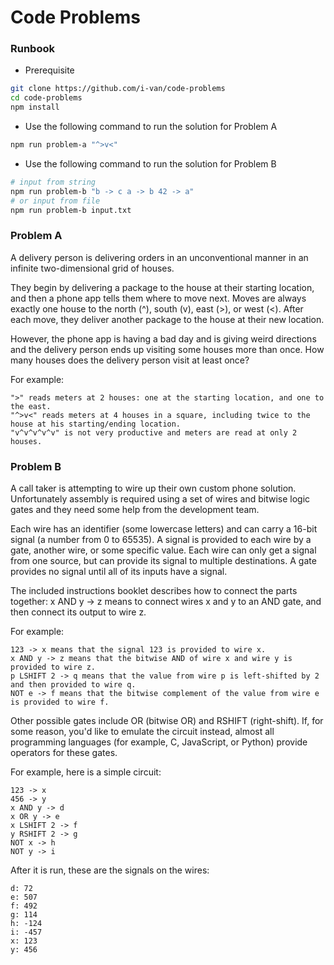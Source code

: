 # Code Problems

### Runbook

- Prerequisite
```bash
git clone https://github.com/i-van/code-problems
cd code-problems
npm install
```

- Use the following command to run the solution for Problem A
```bash
npm run problem-a "^>v<"
```

- Use the following command to run the solution for Problem B
```bash
# input from string
npm run problem-b "b -> c a -> b 42 -> a"
# or input from file
npm run problem-b input.txt
```

### Problem A

A delivery person is delivering orders in an unconventional manner in an infinite two-dimensional grid of houses.

They begin by delivering a package to the house at their starting location, and then a phone app tells them where to move next. Moves are always exactly one house to the north (^), south (v), east (>), or west (<). After each move, they deliver another package to the house at their new location.

However, the phone app is having a bad day and is giving weird directions and the delivery person ends up visiting some houses more than once. How many houses does the delivery person visit at least once?

For example:

```
">" reads meters at 2 houses: one at the starting location, and one to the east.
"^>v<" reads meters at 4 houses in a square, including twice to the house at his starting/ending location.
"v^v^v^v^v" is not very productive and meters are read at only 2 houses.
```

### Problem B
A call taker is attempting to wire up their own custom phone solution. Unfortunately assembly is required using a set of wires and bitwise logic gates and they need some help from the development team.

Each wire has an identifier (some lowercase letters) and can carry a 16-bit signal (a number from 0 to 65535). A signal is provided to each wire by a gate, another wire, or some specific value. Each wire can only get a signal from one source, but can provide its signal to multiple destinations. A gate provides no signal until all of its inputs have a signal.

The included instructions booklet describes how to connect the parts together: x AND y -> z means to connect wires x and y to an AND gate, and then connect its output to wire z.

For example:
```
123 -> x means that the signal 123 is provided to wire x.
x AND y -> z means that the bitwise AND of wire x and wire y is provided to wire z.
p LSHIFT 2 -> q means that the value from wire p is left-shifted by 2 and then provided to wire q.
NOT e -> f means that the bitwise complement of the value from wire e is provided to wire f.
```

Other possible gates include OR (bitwise OR) and RSHIFT (right-shift). If, for some reason, you'd like to emulate the circuit instead, almost all programming languages (for example, C, JavaScript, or Python) provide operators for these gates.

For example, here is a simple circuit:
```
123 -> x
456 -> y
x AND y -> d
x OR y -> e
x LSHIFT 2 -> f
y RSHIFT 2 -> g
NOT x -> h
NOT y -> i
```

After it is run, these are the signals on the wires:
```
d: 72
e: 507
f: 492
g: 114
h: -124
i: -457
x: 123
y: 456
```
